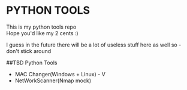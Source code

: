 # PYTHON TOOLS
This is my python tools repo 
<br>Hope you'd like my 2 cents :) 

I guess in the future there will be a lot of useless stuff here as well so - don't stick around

##TBD Python Tools
- MAC Changer(Windows + Linux) - V
- NetWorkScanner(Nmap mock)